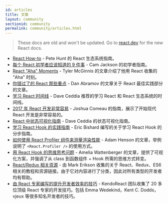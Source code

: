 ```yaml
---
id: articles
title: 文章
layout: community
sectionid: community
permalink: community/articles.html
---
```


<div class="scary">

> These docs are old and won't be updated. Go to [react.dev](https://react.dev/) for the new React docs.

</div>

- [React How-to](https://github.com/petehunt/react-howto) - Pete Hunt 的 React 生态系统指南。
- [每个 React 初学者应该知道的 9 件事](https://camjackson.net/post/9-things-every-reactjs-beginner-should-know) - Cam Jackson 的初学者指南。
- [React "Aha" Moments](https://tylermcginnis.com/react-aha-moments/) - Tyler McGinnis 的文章介绍了他用 React 收集的 "Aha" 时刻。
- [你错过了的 React 那些重点](https://medium.com/@dan_abramov/youre-missing-the-point-of-react-a20e34a51e1a) - Dan Abramov 的文章关于 React 最佳实践部分的文章。
- [学习 React 时间线](https://daveceddia.com/timeline-for-learning-react/) - Dave Ceddia 推荐的学习 React 和 React 生态系统的时间线。
- [2017 年 React 开发非常容易](https://hackernoon.com/simple-react-development-in-2017-113bd563691f) - Joshua Comeau 的指南，展示了开始现代 React 开发是非常容易的。
- [React 中状态可视化指南](https://daveceddia.com/visual-guide-to-state-in-react/) - Dave Ceddia 的状态可视化指南。
- [学习 React Hook 的实践指南](https://www.telerik.com/kendo-react-ui/react-hooks-guide/) - Eric Bishard 编写的关于学习 React Hook 的分步指南。
- [如何使用 React Profiler 组件来测量渲染性能](https://medium.com/@adamhenson/how-to-use-the-react-profiler-component-to-measure-performance-improvements-from-hooks-d43b7092d7a8) - Adam Henson 的文章，举例说明了 `<React.Profiler />` 的使用方式。
- [用 React Hook 的思维思考问题](https://wattenberger.com/blog/react-hooks) - Amelia Wattenberger 的文章，提供了可视化方案，并强调了从 class 到函数组件 + Hook 所需的思维方式转变。
- [React/Redux 相关资源](https://github.com/markerikson/react-redux-links) - 由 Mark Erikson 收集的关于 React、Redux、ES6 相关的教程和资源链接。由于它对内容进行了分类，因此对所有类型的开发者均有帮助。
- [由 React 专家编写的提升开发者效率的技巧](https://www.telerik.com/kendo-react-ui/react-best-practices-and-productivity-tips/) - KendoReact 团队收集了 20 多位顶级 React 专家的开发技巧。包括 Emma Wedekind，Kent C. Dodds，vjeux 等很多知名开发者的技巧。
